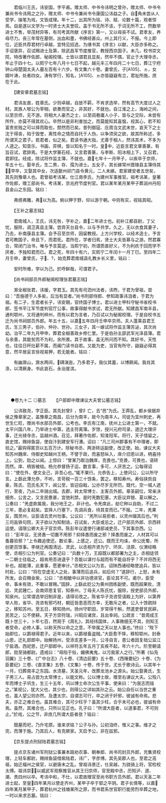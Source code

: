 <!-- { "loadSidebar": true } -->
　　君临川王氏，讳安国，字平甫。赠太师、中书令讳明之曾孙，赠太师、中书令兼尚书令讳用之之孙，赠太师、中书令兼尚书令康国公讳益之子。自角未尝从人受学，操笔为戏，文皆成理。年十二，出其所为铭、诗、赋、论数十篇，观者惊焉。自是遂以文学为一时贤士大夫誉叹。盖于书无所不该，于词无所不工，然数举进士不售，举茂材异等，有司考其所献《序言》第一，又以母丧不试。君孝友，养母尽力。丧三年常在墓侧，出血和墨，书佛经甚众。州上其行义，不报。今上即位，近臣共荐君材行卓越，宜特见招选，为缮书其《序言》以献，大臣亦多称之。手诏褒异，召试赐进士及第，除武昌军节度推官，教授西京国子。未几，校书崇文院，特改著作佐郎、秘阁校理。士皆以谓君且显矣，然卒不偶，官止于大理寺丞，年止于四十七。以熙宁七年八月十七日不起，越元丰三年四月二十七日，葬江宁府钟山母楚国太夫人墓左百有十六步。有文集六十卷。妻曾氏，子[A105]、ヵ，女婿叶涛，处者四女。涛有学行，知名，[A105]、ヵ亦皆嶷嶷有立，君祉所施，庶在于此。

　　【建安章君墓志铭】

　　君讳友直，姓章氏。少则卓越，自放不羁，不肯求选举，然有高节大度过人之材。其族人郇公为宰相，欲奏而官之，非其好，不就也。自江淮之上，海岭之间，以至京师，无不游。将相大人豪杰之士，以至闾巷庸人小子，皆与之交际，未尝有所忤，亦莫不得其欢心。卒然以是非利害加之，而莫能知其喜愠，视其心，若不知富贵贫贱之可以择而取也，颓然而已矣。昔列御寇、庄周当文武末世，哀天下之士沈于得丧，陷于毁誉，离性命之情而自托于人伪，以争须臾之欲，故其所称述，多所谓天之君子。若君者，似之矣。君读书通大指，尤善于相人，然讳其术，不多为人道之。知音乐、书画、弈棋，皆以知名于一时。皇中，近臣言君文章善篆，有旨召试，君辞焉。于是大学篆石经，又言君善篆，与李斯、阳冰相上下，又召君，君即往。经成，除试将作监主簿，不就也。嘉七年十一月甲子，以疾卒于京师，年五十七。娶辛氏，生二男，存、孺为进士。五女子，其长嫁常州晋陵县主簿侍其，早卒，又娶其中女，次适歙州祁门县令黄元，二人未嫁。君家建安者五世矣，其先则豫章人也。君曾祖考讳某，仕江南李氏，为建州军事推官。祖考讳某，皇著作佐郎，赠工部尚书。考讳某，京兆府节度判官。君以某年某月某甲子葬润州丹阳县金山之东园。铭曰：

　　弗缋弗雕，弗以为高。俯以狎于野，仰以游于朝。中则有实，视铭其昭。

　　【王补之墓志铭】

　　君南城人，王氏，讳无咎，字补之，嘉二年进士也。初补江都县尉，丁父忧，服除，调卫真县主簿。尝弃天台县令，以与予共学。久之，无以衣食其妻子，乃去，补南康县主簿。会予召至京师，因留教授。上方兴学校，以经术造士，予言君可教国子，命且下，而君死。君所在，学者归焉，贤士大夫皆慕与之游。然君寡合，常闭门治书，唯与予言莫逆。当熙宁初，所谓质直好义，不为利疚于回而学不厌者，予独知君而已。君之死，年四十有六，实熙宁二年闰十一月丁巳。至四年二月壬申，妻曾氏，子、，始克葬君南城县礼教乡长义里，铭曰：

　　安时所难，学以为己。於呼鲜哉，可谓君子。

　　【尚书祠部员外郎秘阁校理张君墓志铭】

　　滁全椒张君，讳瑗，字君玉。其先有司泗州法者，讳煦，于君为曾祖，尝曰：“吾施德于人多矣，后当有显者。”尚书刑部侍郎、参知政事讳洎者，于君为祖。有二子，生君者长子，讳安期，官终国子博士。君以进士甲科守秘书省校书郎、签书平江军节度判官厅公事，故事得献书求试，君无所献。知建昌军南丰县，通判鄂州，又将通判梓州，而有以君为言者，乃召试以为秘阁校理。于是自校书五迁为尚书祠部员外郎。年五十五，以嘉五年四月壬申卒京师。夫人蓬莱县君王氏，生三男子，伯孙、仲孙、世孙。三女子，其一嫁试将作监主簿苏泌，其次尚幼。治平二年九月甲申，葬君全椒善政乡修仁里。于是伯孙主邵武军光泽县簿。君与余善，其能贫而不为利，余所畏。其于故事，盖无所问而不知。其好书，天性也，往往日旰灶薪不属，而阖门读书自若。又能为吏，当官有所守，嶷嶷必得其意，然平居妥言徐视易狎，若无能者。铭曰：

　　有幽滁山，滁水两间，礴演迤，乃多君子。我仪其蓄，以博厥闻。我肖其涤，以清厥身。书此哀石，永诒崖滨。 
　

　




　

　
●卷九十二
◎墓志
　　【户部郎中赠谏议大夫曾公墓志铭】

　　公讳致尧，字正臣。其先封曾阝，曾阝亡，去“邑”为氏。王莽乱，都乡侯据弃侯之豫章家之，盖豫章之南昌，后分为南丰，故今为南丰人。司徒为宜州刺史，再世生仁旺，赠尚书水部员外郎，公考也。李氏有江南，抚州上公进士第一，不就。太平兴国八年，乃举进士中第，选主符离簿。岁馀，授兴元府司录，道迁大理评事，迁光禄寺丞，监越州酒。召见，拜著作佐郎，知淮阳军。将行，天子惜留之，直史馆，赐绯鱼袋，使自汴到建安军行漕。诏曰：“凡三司州郡事有不中理者，即验之。”最钩得匿货以五百万计。除秘书丞、两浙转运副使，改正使。始，谏议大夫知苏州魏庠、侍御史知越州王柄，不譬于政，而喜怒纵入，庠介旧恩以进，柄喜持上。公到，劾之以闻。上惊曰：“曾某乃取治魏庠，克畏也。”克畏，可畏也，语转而然。庠、柄皆被绌。杨允恭督扬子运，数言事，多可，人厌苦之。公每得诏曰：“使在外，便文全己，非吾心也。”辄不果行。允恭告上，上使问公，公以所守言。上繇此薄允恭，不听。言苛税一百三十馀条，罢之。移知寿州。寿俗挟赀自豪，陈氏、范氏名天下，闻公至，皆迎自戢，公亦尽岁无所罚。既代，空一城人遮行，至夜，乃从二卒骑出城。去郡，转太常博士、主客员外郎。章圣嗣位，常亲决细务，公言之，又言民惫甚，宜弛利禁。是时羌数犯塞，大臣议弃银、夏以解之。公奏曰：“羌虚款属我，我分地王之，非计也。令羌席此，劫它种以自助，不过二三年，患必复起矣。宜择人行塞下，先调兵食，待其变而已。”不报。二年，羌果反，围灵州，议臣请去灵州勿事。公议曰：“羌所以易拒者，以灵州缀其后也。”判三司盐铁句院，天子欲以为知制诰，召试矣，大臣或忌之，迁户部员外郎、京西转运使。请限公卿大夫子官京师。陈彭年议遣使行诸部减吏员，下其事京西。公曰：“彭年议，无贤愚一切置不用邪？抑择愚而废之邪？择愚而废之，人材其可以蚤暮验邪？”上令趣追使还。数论事，上感之，还公。既而王均诛，命公抚蜀，所创更百馀事。李继迁再围清远、灵武，以丞相齐贤为宁、环庆、泾原、仪渭经略使，丞相引公为判官。公奏记曰：“兵数十万，王超既以都部署为之主，丞相徒领一二朝士往临之，超肯用吾进退乎？吾能以谋付与超而有不能自将乎？不并将西无补也。超能薄，此重事，愿更审计。”丞相文公以为言。诏陕西诸经略使追兵，皆以时赴。公曰：“将在空虚无人之处，事薄而后追兵，如后何？”遂辞行，上怒，未有所发。会召赐金紫，公曰：“丞相敏中以非功德进官，臣论其不可。甫尔，臣受命，事未有效，不敢以冒赐。”固辞，上繇此贬公为黄州团练副使，既而超果败，清远、灵武踵亡。会南郊恩复官，知泰州，丁母夫人陈氏忧，服除，授吏部员外郎，知泉州。公常谓选举旧制非是，请得论改之。陈省华子尧咨受请殿上为奸，以第畀举人败，省华、尧咨有邪巧材，朝廷皆患恶而方幸，无敢斥之者，公入十馀疏辩之，移知苏州。至五日，移知扬州。扬州守职田，岁常得千斛，然遣吏督贫民耕，民苦之，公不使耕。天子方崇符瑞，兴昭应诸宫，且出幸祠。公疏言：“昔周成王既卜世三十，卜年七百，然观于《周礼》，其经纬国体，人事微细无不具，则知王者受命，必修人事，以称天所以命之之意，不举属之天以怠人事也。”终曰：“陛下始即位，以爵禄得君子。近年以来，以爵禄畜盗贼。”大臣愈不怿，移知鄂州。封泰山恩，迁礼部郎中。始解扬州，受添支差多一月，公寻自言，患公者因复绌公监江宁盐酒。西祀恩，迁户部郎中。以祥符五年五月丁亥疾不起，年六十六。阶至朝请郎，勋至骑都尉。遗戒曰：“毋陷于俗，媚佛夷鬼，以污我家人之行。”所著《仙凫羽翼》三十卷、《广中台志》八十卷、《清边前要》五十卷、《西陲要纪》十卷、《为臣要纪》三卷、《直言集》五卷、《文集》十卷，传于世。尤长于歌诗云。以其年十一月，归葬南丰之东园。水渍墓，天圣元年，改葬龙池乡之源头。始公娶黄氏，生子男三人。易占尝为太常博士，以能文称。公以博士故，赠至右谏议大夫。公殁八年而博士子巩生，生三十五年，巩以博士命次公生平事，使来曰：“为我志而铭之。”某视公，犹大父也，其少也，则得公之详如其孙之云。始公自任以当世之重也，虽人望公则亦然。及遭太宗，自谓志可行，卒之闭于奸邪，彼诚有命焉。悲夫，亦正之难合也。虽其难合，其可少枉乎？虽其少枉，合乎未可必也，彼诚有命焉。虽然，其难合也，只所以见正也。孔子曰：“所谓大臣者，以道事君，不可则止。”於戏，公之节，非庶几所谓大臣者欤？铭曰：

　　既墓而圯，乃升宅原。谁来求铭？公子与孙。公初洎终，惟义之事。维才之完，而薄于施。乃其后人，有克厥家。天启予公，非在兹邪。

　　【京东提点刑狱陆君墓志铭】

　　提点京东诸州军刑狱公事兼本路劝农事、朝奉郎、尚书司封员外郎，充集贤校理，上轻车都尉，赐绯鱼袋借紫陆君，讳广，字彦博。其先吴郡人也，至君之高祖，始迁福州之侯官，以避唐末之乱。曾祖讳景迁，仕吴越，为骁骑上将，官检校太傅。祖讳崇，以威武军观察推官从其王归京师，官至殿中丞，历知泸、道、潮、贵四州以卒。考讳中和，不仕，以君故赠官至尚书职方员外郎。君以天圣二年进士起，至皇四年某月以使走齐州，某甲子卒于郓之平阴。君子长倩等，以嘉四年某月某甲子，葬君杭州之钱塘某所之原，而书君系世官职行能劳烈卒葬之地，一时以来求志墓。铭曰：


